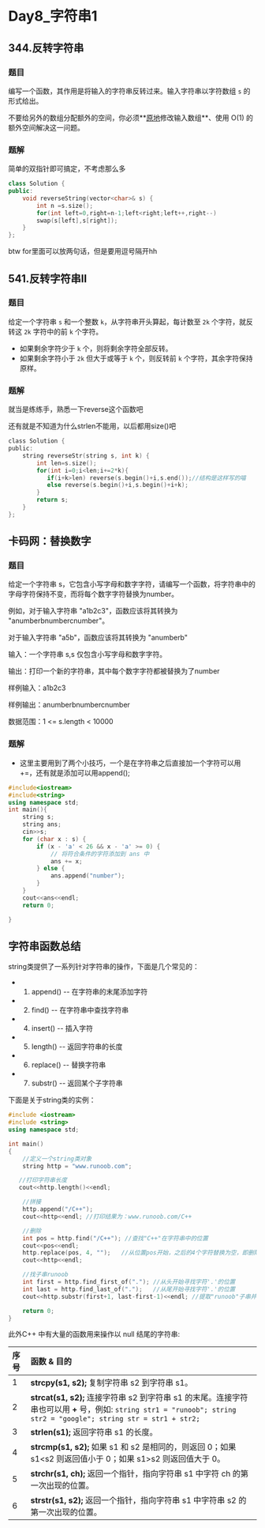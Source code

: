 # Day8_字符串1

## 344.反转字符串

### 题目

编写一个函数，其作用是将输入的字符串反转过来。输入字符串以字符数组 `s` 的形式给出。

不要给另外的数组分配额外的空间，你必须**[原地](https://baike.baidu.com/item/原地算法)修改输入数组**、使用 O(1) 的额外空间解决这一问题。

### 题解

简单的双指针即可搞定，不考虑那么多

```c++
class Solution {
public:
    void reverseString(vector<char>& s) {
        int n =s.size();
        for(int left=0,right=n-1;left<right;left++,right--)
        swap(s[left],s[right]);
    }
};
```

btw for里面可以放两句话，但是要用逗号隔开hh

## 541.反转字符串Ⅱ

### 题目

给定一个字符串 `s` 和一个整数 `k`，从字符串开头算起，每计数至 `2k` 个字符，就反转这 `2k` 字符中的前 `k` 个字符。

- 如果剩余字符少于 `k` 个，则将剩余字符全部反转。
- 如果剩余字符小于 `2k` 但大于或等于 `k` 个，则反转前 `k` 个字符，其余字符保持原样。

### 题解

就当是练练手，熟悉一下reverse这个函数吧

还有就是不知道为什么strlen不能用，以后都用size()吧

```c
class Solution {
public:
    string reverseStr(string s, int k) {
        int len=s.size();
        for(int i=0;i<len;i+=2*k){
           if(i+k>len) reverse(s.begin()+i,s.end());//结构是这样写的喵
           else reverse(s.begin()+i,s.begin()+i+k);
        }
        return s;
    }
};
```

## 卡码网：替换数字

### 题目

给定一个字符串 s，它包含小写字母和数字字符，请编写一个函数，将字符串中的字母字符保持不变，而将每个数字字符替换为number。

例如，对于输入字符串 "a1b2c3"，函数应该将其转换为 "anumberbnumbercnumber"。

对于输入字符串 "a5b"，函数应该将其转换为 "anumberb"

输入：一个字符串 s,s 仅包含小写字母和数字字符。

输出：打印一个新的字符串，其中每个数字字符都被替换为了number

样例输入：a1b2c3

样例输出：anumberbnumbercnumber

数据范围：1 <= s.length < 10000

### 题解

- 这里主要用到了两个小技巧，一个是在字符串之后直接加一个字符可以用+=，还有就是添加可以用append();

```c++
#include<iostream>
#include<string>
using namespace std;
int main(){
    string s;
    string ans;
    cin>>s;
    for (char x : s) {
        if (x - 'a' < 26 && x - 'a' >= 0) {
            // 将符合条件的字符添加到 ans 中
            ans += x;
        } else {
            ans.append("number");
        }
    }
    cout<<ans<<endl;
    return 0;

}
```

## 字符串函数总结

string类提供了一系列针对字符串的操作，下面是几个常见的：

- 1. append() -- 在字符串的末尾添加字符
- 2. find() -- 在字符串中查找字符串
- 4. insert() -- 插入字符
- 5. length() -- 返回字符串的长度
- 6. replace() -- 替换字符串
- 7. substr() -- 返回某个子字符串

下面是关于string类的实例：

```c++
#include <iostream>
#include <string>
using namespace std;

int main()
{
    //定义一个string类对象
    string http = "www.runoob.com";

   //打印字符串长度
   cout<<http.length()<<endl;

    //拼接
    http.append("/C++");
    cout<<http<<endl; //打印结果为：www.runoob.com/C++

    //删除
    int pos = http.find("/C++"); //查找"C++"在字符串中的位置
    cout<<pos<<endl;
    http.replace(pos, 4, "");   //从位置pos开始，之后的4个字符替换为空，即删除
    cout<<http<<endl;

    //找子串runoob
    int first = http.find_first_of("."); //从头开始寻找字符'.'的位置
    int last = http.find_last_of(".");   //从尾开始寻找字符'.'的位置
    cout<<http.substr(first+1, last-first-1)<<endl; //提取"runoob"子串并打印

    return 0;
}
```

此外C++ 中有大量的函数用来操作以 null 结尾的字符串:

| 序号 | 函数 & 目的                                                  |
| :--- | :----------------------------------------------------------- |
| 1    | **strcpy(s1, s2);** 复制字符串 s2 到字符串 s1。              |
| 2    | **strcat(s1, s2);** 连接字符串 s2 到字符串 s1 的末尾。连接字符串也可以用 **+** 号，例如: `string str1 = "runoob"; string str2 = "google"; string str = str1 + str2;` |
| 3    | **strlen(s1);** 返回字符串 s1 的长度。                       |
| 4    | **strcmp(s1, s2);** 如果 s1 和 s2 是相同的，则返回 0；如果 s1<s2 则返回值小于 0；如果 s1>s2 则返回值大于 0。 |
| 5    | **strchr(s1, ch);** 返回一个指针，指向字符串 s1 中字符 ch 的第一次出现的位置。 |
| 6    | **strstr(s1, s2);** 返回一个指针，指向字符串 s1 中字符串 s2 的第一次出现的位置。 |